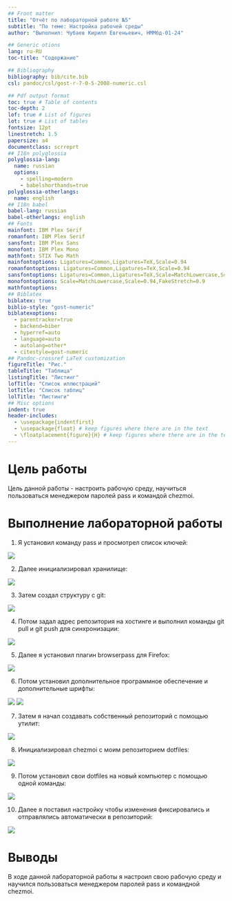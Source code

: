 ```yaml
---
## Front matter
title: "Отчёт по лабораторной работе №5"
subtitle: "По теме: Настройка рабочей среды"
author: "Выполнил: Чубаев Кирилл Евгеньевич, НММбд-01-24"

## Generic otions
lang: ru-RU
toc-title: "Содержание"

## Bibliography
bibliography: bib/cite.bib
csl: pandoc/csl/gost-r-7-0-5-2008-numeric.csl

## Pdf output format
toc: true # Table of contents
toc-depth: 2
lof: true # List of figures
lot: true # List of tables
fontsize: 12pt
linestretch: 1.5
papersize: a4
documentclass: scrreprt
## I18n polyglossia
polyglossia-lang:
  name: russian
  options:
	- spelling=modern
	- babelshorthands=true
polyglossia-otherlangs:
  name: english
## I18n babel
babel-lang: russian
babel-otherlangs: english
## Fonts
mainfont: IBM Plex Serif
romanfont: IBM Plex Serif
sansfont: IBM Plex Sans
monofont: IBM Plex Mono
mathfont: STIX Two Math
mainfontoptions: Ligatures=Common,Ligatures=TeX,Scale=0.94
romanfontoptions: Ligatures=Common,Ligatures=TeX,Scale=0.94
sansfontoptions: Ligatures=Common,Ligatures=TeX,Scale=MatchLowercase,Scale=0.94
monofontoptions: Scale=MatchLowercase,Scale=0.94,FakeStretch=0.9
mathfontoptions:
## Biblatex
biblatex: true
biblio-style: "gost-numeric"
biblatexoptions:
  - parentracker=true
  - backend=biber
  - hyperref=auto
  - language=auto
  - autolang=other*
  - citestyle=gost-numeric
## Pandoc-crossref LaTeX customization
figureTitle: "Рис."
tableTitle: "Таблица"
listingTitle: "Листинг"
lofTitle: "Список иллюстраций"
lotTitle: "Список таблиц"
lolTitle: "Листинги"
## Misc options
indent: true
header-includes:
  - \usepackage{indentfirst}
  - \usepackage{float} # keep figures where there are in the text
  - \floatplacement{figure}{H} # keep figures where there are in the text
---
```


# Цель работы

Цель данной работы - настроить рабочую среду, научиться пользоваться менеджером паролей pass и командой chezmoi.


# Выполнение лабораторной работы

1. Я установил команду pass и просмотрел список ключей:

![](image/1.png)

2. Далее инициализировал хранилище:

![](image/2.png)

3. Затем создал структуру с git:

![](image/3.png)

4. Потом задал адрес репозитория на хостинге и выполнил команды git pull и git push для синхронизации:

![](image/4.png)

5. Далее я установил плагин browserpass для Firefox:

![](image/5.png)

6. Потом установил дополнительное программное обеспечение и дополнительные шрифты:

![](image/6.png)
![](image/7.png)

7. Затем я начал создавать собственный репозиторий с помощью утилит:

![](image/8.png)

8. Инициализировал chezmoi с моим репозиторием dotfiles:

![](image/9.png)

9. Потом установил свои dotfiles на новый компьютер с помощью одной команды:

![](image/10.png)

10. Далее я поставил настройку чтобы изменения фиксировались и отправлялись автоматически в репозиторий:

![](image/11.png)

# Выводы

В ходе данной лабораторной работы я настроил свою рабочую среду и научился пользоваться менеджером паролей pass и командной chezmoi.
